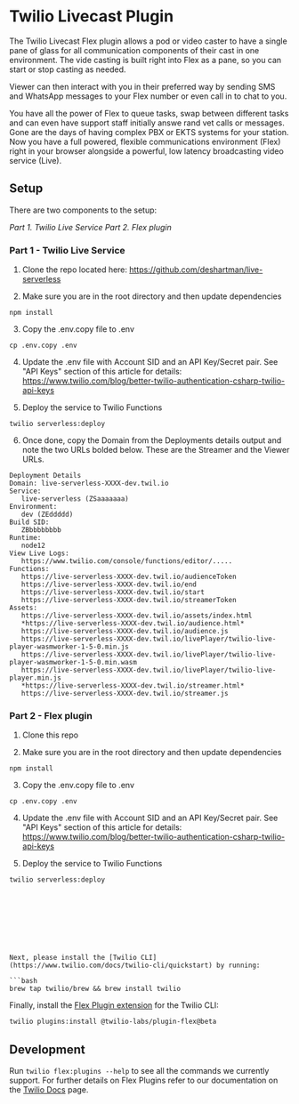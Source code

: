 # Twilio Livecast Plugin

The Twilio Livecast Flex plugin allows a pod or video caster to have a single pane of glass for all communication components of their cast in one environment. The vide casting is
built right into Flex as a pane, so you can start or stop casting as needed.

Viewer can then interact with you in their preferred way by sending SMS and WhatsApp messages to your Flex number or even call in to chat to you.

You have all the power of Flex to queue tasks, swap between different tasks and can even have support staff initially answe rand vet calls or messages. Gone are
the days of having complex PBX or EKTS systems for your station. Now you have a full powered, flexible communications environment (Flex) right in your browser alongside a powerful,
low latency broadcasting video service (Live).

## Setup

There are two components to the setup:

_Part 1. Twilio Live Service
Part 2. Flex plugin_

### Part 1 - Twilio Live Service

1. Clone the repo located here: https://github.com/deshartman/live-serverless

2. Make sure you are in the root directory and then update dependencies

```
npm install
```

3. Copy the .env.copy file to .env

```
cp .env.copy .env
```

4. Update the .env file with Account SID and an API Key/Secret pair.
   See "API Keys" section of this article for details: https://www.twilio.com/blog/better-twilio-authentication-csharp-twilio-api-keys

5. Deploy the service to Twilio Functions

```
twilio serverless:deploy
```

6. Once done, copy the Domain from the Deployments details output and note the two URLs bolded below. These are the Streamer and the Viewer URLs.

```
Deployment Details
Domain: live-serverless-XXXX-dev.twil.io
Service:
   live-serverless (ZSaaaaaaa)
Environment:
   dev (ZEddddd)
Build SID:
   ZBbbbbbbbb
Runtime:
   node12
View Live Logs:
   https://www.twilio.com/console/functions/editor/.....
Functions:
   https://live-serverless-XXXX-dev.twil.io/audienceToken
   https://live-serverless-XXXX-dev.twil.io/end
   https://live-serverless-XXXX-dev.twil.io/start
   https://live-serverless-XXXX-dev.twil.io/streamerToken
Assets:
   https://live-serverless-XXXX-dev.twil.io/assets/index.html
   *https://live-serverless-XXXX-dev.twil.io/audience.html*
   https://live-serverless-XXXX-dev.twil.io/audience.js
   https://live-serverless-XXXX-dev.twil.io/livePlayer/twilio-live-player-wasmworker-1-5-0.min.js
   https://live-serverless-XXXX-dev.twil.io/livePlayer/twilio-live-player-wasmworker-1-5-0.min.wasm
   https://live-serverless-XXXX-dev.twil.io/livePlayer/twilio-live-player.min.js
   *https://live-serverless-XXXX-dev.twil.io/streamer.html*
   https://live-serverless-XXXX-dev.twil.io/streamer.js
```

### Part 2 - Flex plugin

1. Clone this repo

2. Make sure you are in the root directory and then update dependencies

```
npm install
```

3. Copy the .env.copy file to .env

```
cp .env.copy .env
```

4. Update the .env file with Account SID and an API Key/Secret pair.
   See "API Keys" section of this article for details: https://www.twilio.com/blog/better-twilio-authentication-csharp-twilio-api-keys

5. Deploy the service to Twilio Functions

````
twilio serverless:deploy









Next, please install the [Twilio CLI](https://www.twilio.com/docs/twilio-cli/quickstart) by running:

```bash
brew tap twilio/brew && brew install twilio
````

Finally, install the [Flex Plugin extension](https://github.com/twilio-labs/plugin-flex/tree/v1-beta) for the Twilio CLI:

```bash
twilio plugins:install @twilio-labs/plugin-flex@beta
```

## Development

Run `twilio flex:plugins --help` to see all the commands we currently support. For further details on Flex Plugins refer to our documentation on the [Twilio Docs](https://www.twilio.com/docs/flex/developer/plugins/cli) page.
